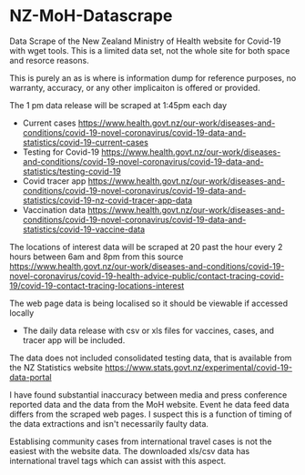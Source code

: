 # NZ-MoH-Datascrape
Data Scrape of the New Zealand Ministry of Health website for Covid-19 with wget tools. This is a limited data set, not the whole site for both space and resorce reasons.

This is purely an as is where is information dump for reference purposes, no warranty, accuracy, or any other implicaiton is offered or provided.

The 1 pm data release will be scraped at 1:45pm each day
* Current cases https://www.health.govt.nz/our-work/diseases-and-conditions/covid-19-novel-coronavirus/covid-19-data-and-statistics/covid-19-current-cases
* Testing for Covid-19 https://www.health.govt.nz/our-work/diseases-and-conditions/covid-19-novel-coronavirus/covid-19-data-and-statistics/testing-covid-19
* Covid tracer app https://www.health.govt.nz/our-work/diseases-and-conditions/covid-19-novel-coronavirus/covid-19-data-and-statistics/covid-19-nz-covid-tracer-app-data
* Vaccination data https://www.health.govt.nz/our-work/diseases-and-conditions/covid-19-novel-coronavirus/covid-19-data-and-statistics/covid-19-vaccine-data

The locations of interest data will be scraped at 20 past the hour every 2 hours between 6am and 8pm from this source https://www.health.govt.nz/our-work/diseases-and-conditions/covid-19-novel-coronavirus/covid-19-health-advice-public/contact-tracing-covid-19/covid-19-contact-tracing-locations-interest

The web page data is being localised so it should be viewable if accessed locally
* The daily data release with csv or xls files for vaccines, cases, and tracer app will be included.

The data does not included consolidated testing data, that is available from the NZ Statistics website https://www.stats.govt.nz/experimental/covid-19-data-portal

I have found substantial inaccuracy between media and press conference reported data and the data from the MoH website. Event he data feed data differs from the scraped web pages. I suspect this is a function of timing of the data extractions and isn't necessarily faulty data.

Establising community cases from international travel cases is not the easiest with the website data. The downloaded xls/csv data has international travel tags which can assist with this aspect.
